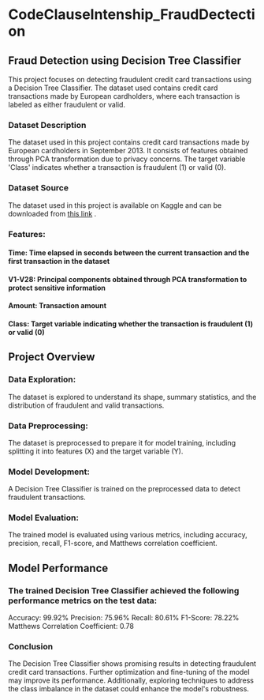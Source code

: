 # CodeClauseIntenship_FraudDectection

## Fraud Detection using Decision Tree Classifier

This project focuses on detecting fraudulent credit card transactions using a Decision Tree Classifier. The dataset used contains credit card transactions made by European cardholders, where each transaction is labeled as either fraudulent or valid.

### Dataset Description

The dataset used in this project contains credit card transactions made by European cardholders in September 2013. It consists of features obtained through PCA transformation due to privacy concerns. The target variable 'Class' indicates whether a transaction is fraudulent (1) or valid (0).

### Dataset Source

The dataset used in this project is available on Kaggle and can be downloaded from [this link](https://www.kaggle.com/mlg-ulb/creditcardfraud/download)
.

### Features:

#### Time: Time elapsed in seconds between the current transaction and the first transaction in the dataset
#### V1-V28: Principal components obtained through PCA transformation to protect sensitive information
#### Amount: Transaction amount
#### Class: Target variable indicating whether the transaction is fraudulent (1) or valid (0)

## Project Overview

### Data Exploration:

The dataset is explored to understand its shape, summary statistics, and the distribution of fraudulent and valid transactions.
### Data Preprocessing:

The dataset is preprocessed to prepare it for model training, including splitting it into features (X) and the target variable (Y).

### Model Development:

A Decision Tree Classifier is trained on the preprocessed data to detect fraudulent transactions.

### Model Evaluation:

The trained model is evaluated using various metrics, including accuracy, precision, recall, F1-score, and Matthews correlation coefficient.

## Model Performance

### The trained Decision Tree Classifier achieved the following performance metrics on the test data:

Accuracy: 99.92%
Precision: 75.96%
Recall: 80.61%
F1-Score: 78.22%
Matthews Correlation Coefficient: 0.78

### Conclusion

The Decision Tree Classifier shows promising results in detecting fraudulent credit card transactions. Further optimization and fine-tuning of the model may improve its performance. Additionally, exploring techniques to address the class imbalance in the dataset could enhance the model's robustness.
